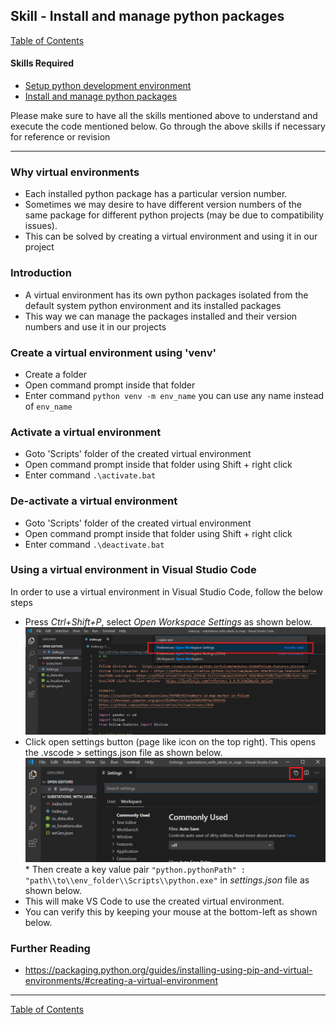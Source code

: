 ## Skill - Install and manage python packages
[Table of Contents](https://nagasudhir.blogspot.com/2020/04/taming-python-table-of-contents.html)

#### Skills Required
* [Setup python development environment](https://nagasudhir.blogspot.com/2020/04/setup-python-development-environment_14.html)
* [Install and manage python packages](https://nagasudhir.blogspot.com/2020/05/install-and-manage-packages-in-python.html)

Please make sure to have all the skills mentioned above to understand and execute the code mentioned below. Go through the above skills if necessary for reference or revision
<hr/>

### Why virtual environments
* Each installed python package has a particular version number.
* Sometimes we may desire to have different version numbers of the same package for different python projects (may be due to compatibility issues).
* This can be solved by creating a virtual environment and using it in our project

### Introduction
* A virtual environment has its own python packages isolated from the default system python environment and its installed packages
* This way we can manage the packages installed and their version numbers and use it in our projects

### Create a virtual environment using 'venv'
* Create a folder
* Open command prompt inside that folder
* Enter command `python venv -m env_name` 
you can use any name instead of `env_name` 

### Activate a virtual environment
* Goto 'Scripts' folder of the created virtual environment
* Open command prompt inside that folder using Shift + right click
* Enter command `.\activate.bat`

### De-activate a virtual environment
* Goto 'Scripts' folder of the created virtual environment
* Open command prompt inside that folder using Shift + right click
* Enter command `.\deactivate.bat`

### Using a virtual environment in Visual Studio Code
In order to use a virtual environment in Visual Studio Code, follow the below steps
* Press *Ctrl+Shift+P*, select *Open Workspace Settings* as shown below.
![vs_code_open_workspace_settings](https://github.com/nagasudhirpulla/taming_python/raw/master/blog/skills/assets/img/vs_code_open_workspace_settings.png)
* Click open settings button (page like icon on the top right). 
This opens the .vscode > settings.json file as shown below.
![vs_code_open_workspace_settings](https://github.com/nagasudhirpulla/taming_python/raw/master/blog/skills/assets/img/vs_code_open_settings_json.png)* Then create a key value pair `"python.pythonPath" : "path\\to\\env_folder\\Scripts\\python.exe"` in *settings.json* file as shown below.
* This will make VS Code to use the created virtual environment.
* You can verify this by keeping your mouse at the bottom-left as shown below.

### Further Reading
* https://packaging.python.org/guides/installing-using-pip-and-virtual-environments/#creating-a-virtual-environment

<hr/>

[Table of Contents](https://nagasudhir.blogspot.com/2020/04/taming-python-table-of-contents.html)

<!--stackedit_data:
eyJwcm9wZXJ0aWVzIjoidGl0bGU6IEluc3RhbGwgYW5kIG1hbm
FnZSBwYWNrYWdlcyBpbiBweXRob25cbmF1dGhvcjogTmFnYXN1
ZGhpciBQdWxsYVxuZGF0ZTogJzIwMjAtMDUtMjUnXG50YWdzOi
AncHl0aG9uLCBsZWFybmluZywgdHV0b3JpYWwsIHRhbWluZ19w
eXRob25fc2tpbGwnXG5jYXRlZ29yaWVzOiB0YW1pbmdfcHl0aG
9uX3NraWxsXG4iLCJoaXN0b3J5IjpbLTY5NDE2MzU3MywtMzg4
NTU4NDMwLDE1Nzk2NTQ0MTQsNTk1NjU3NDI2LDE2NDY1ODc4NC
wxMDk2Njk5MTU3LDE5MjU3ODQ5MTUsNzI2Njc0NTY4LDE0MTI3
NjAwNTQsMjEwMzkwMjQxLDczMDk5ODExNl19
-->